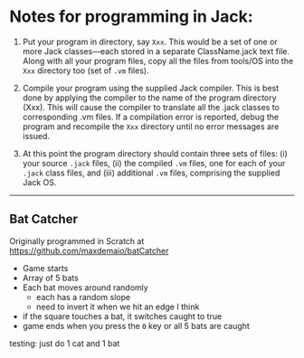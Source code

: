 # Notes for programming in Jack:

1. Put your program in directory, say `Xxx`. This would be a set of one or more Jack classes—each stored in a separate ClassName.jack text file. Along with all your program files, copy all the files from tools/OS into the `Xxx` directory too (set of `.vm` files).

2. Compile your program using the supplied Jack compiler. This is best done by applying the compiler to the name of the program directory (Xxx). This will cause the compiler to translate all the .jack classes to corresponding .vm files. If a compilation error is reported, debug the program and recompile the `Xxx` directory until no error messages are issued.

3. At this point the program directory should contain three sets of files: (i) your source `.jack` files, (ii) the compiled `.vm` files, one for each of your `.jack` class files, and (iii) additional `.vm` files, comprising the supplied Jack OS.

---

## Bat Catcher

Originally programmed in Scratch at https://github.com/maxdemaio/batCatcher

- Game starts
- Array of 5 bats
- Each bat moves around randomly
  - each has a random slope
  - need to invert it when we hit an edge I think
- if the square touches a bat, it switches caught to true
- game ends when you press the `0` key or all 5 bats are caught

testing:
just do 1 cat and 1 bat
